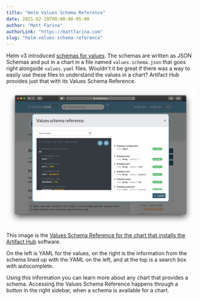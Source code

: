 ```yaml
---
title: "Helm Values Schema Reference"
date: 2021-02-10T00:00:00-05:00
author: "Matt Farina"
authorLink: "https://mattfarina.com"
slug: "helm-values-schema-reference"
---
```


Helm v3 introduced [schemas for values](https://helm.sh/docs/topics/charts/#schema-files). The schemas are written as JSON Schemas and put in a chart in a file named `values.schema.json` that goes right alongside `values.yaml` files. Wouldn't it be great if there was a way to easily use these files to understand the values in a chart? Artifact Hub provides just that with its Values Schema Reference.<!--more-->

![Artifact Hub chart values schema reference](values-schema-reference.png)

This image is the [Values Schema Reference for the chart that installs the Artifact Hub](https://artifacthub.io/packages/helm/artifact-hub/artifact-hub?modal=values-schema) software.

On the left is YAML for the values, on the right is the information from the schema lined up with the YAML on the left, and at the top is a search box with autocomplete.

Using this information you can learn more about any chart that provides a schema. Accessing the Values Schema Reference happens through a button in the right sidebar, when a schema is available for a chart.